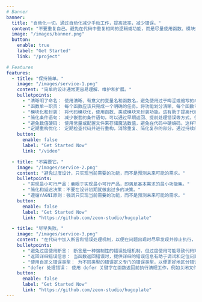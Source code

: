 ```yaml
---
# Banner
banner:
  title: "自动化一切。通过自动化减少手动工作，提高效率，减少错误。"
  content: "不要重复自己。避免在代码中重复相同的逻辑或功能，而是尽量使用函数、模块或类来封装和复用代码。"
  image: "/images/banner.png"
  button:
    enable: true
    label: "Get Started"
    link: "/project"

# Features
features:
  - title: "保持简单。"
    image: "/images/service-1.png"
    content: "简单的设计通常更容易理解、维护和扩展。"
    bulletpoints:
      - "清晰明了命名： 使用清晰、有意义的变量名和函数名，避免使用过于晦涩或缩写的命名方式，使代码更易读懂。"
      - "函数单一职责： 每个函数应该只完成一个明确的任务。将功能划分清晰，每个函数专注于一个特定的责任，有助于代码的组织和理解。"
      - "模块化和封装： 将代码模块化，使用函数、类或模块来封装功能。这有助于提高代码的可复用性和可维护性。"
      - "简化条件语句： 减少嵌套的条件语句，可以通过早期返回、提前处理错误等方式，使得代码更加扁平和易懂。"
      - "避免数值硬码： 使用常量或配置文件来存储魔法数值，避免在代码中硬编码。这样可以提高代码的灵活性和可维护性。"
      - "定期重构优化： 定期检查代码并进行重构，消除重复、简化复杂的部分。通过持续的重构，可以使代码保持简单并适应变化的需求。"
    button:
      enable: false
      label: "Get Started Now"
      link: "/video"

  - title: "不需要它。"
    image: "/images/service-2.png"
    content: "避免过度设计，只实现当前需要的功能，而不是预测未来可能的需求。"
    bulletpoints:
      - "实现最小可行产品：着眼于实现最小可行产品，即满足基本需求的最小功能集。"
      - "简化和延迟决策：不要在设计初期就做出过多的决策。"
      - "遵循YAGNI原则：强调只实现当前需要的功能，而不是预测未来可能的需求。"
    button:
      enable: false
      label: "Get Started Now"
      link: "https://github.com/zeon-studio/hugoplate"

  - title: "尽早失败。"
    image: "/images/service-3.png"
    content: "在代码中加入断言和错误处理机制，以便在问题出现时尽早发现并停止执行，有助于快速定位和修复错误。"
    bulletpoints:
      - "避免过度使用断言： 断言是一种强制性的错误处理机制，但过度使用可能导致代码难以理解和维护。"
      - "返回详细错误信息： 当函数返回错误时，提供详细的错误信息有助于调试和定位问题。"
      - "使用自定义错误类型： 为不同类型的错误定义专门的错误类型，以便更好地区分错误的来源。"
      - "defer 处理错误： 使用 defer 关键字在函数返回前执行清理工作，例如关闭文件或释放资源。"
    button:
      enable: false
      label: "Get Started Now"
      link: "https://github.com/zeon-studio/hugoplate"
---
```

